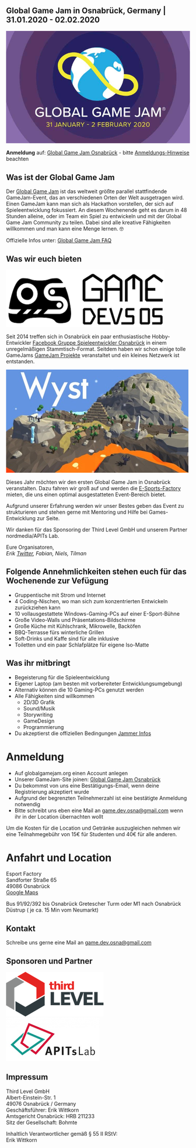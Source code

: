 ## Global Game Jam in Osnabrück, Germany | 31.01.2020 - 02.02.2020

![Global Game Jam 2020](./img/ggj2020_logo.jpg "Global Game Jam 2020")

**Anmeldung** auf: [Global Game Jam Osnabrück](https://globalgamejam.org/2020/jam-sites/global-game-jam-osnabr%C3%BCck-2020) - bitte [Anmeldungs-Hinweise](#anmeldung) beachten

## Was ist der Global Game Jam

Der [Global Game Jam](https://globalgamejam.org) ist das weltweit größte parallel stattfindende GameJam-Event, das an verschiedenen Orten der Welt ausgetragen wird. Einen GameJam kann man sich als Hackathon vorstellen, der sich auf Spieleentwicklung fokussiert. An diesem Wochenende geht es darum in 48 Stunden alleine, oder im Team ein Spiel zu entwickeln und mit der Global Game Jam Community zu teilen. Dabei sind alle kreative Fähigkeiten willkommen und man kann eine Menge lernen. 🤓

Offizielle Infos unter: [Global Game Jam FAQ](https://globalgamejam.org/faq)

## Was wir euch bieten

![Game Devs OS](./img/Game_Dev_OS_Logo_small.png "Game Devs OS")

Seit 2014 treffen sich in Osnabrück ein paar enthusiastische Hobby-Entwickler [Facebook Gruppe Spieleentwickler Osnabrück](https://www.facebook.com/groups/gamedevos/) in einem unregelmäßigen Stammtisch-Format. Seitdem haben wir schon einige tolle GameJams [GameJam Projekte](https://gamedevos.tumblr.com/projects) veranstaltet und ein kleines Netzwerk ist entstanden.

![Wyst](./img/Wyst.jpg "Wyst - ein GameJam Spiel der Game Dev Os")

Dieses Jahr möchten wir den ersten Global Game Jam in Osnabrück veranstalten. Dazu fahren wir groß auf und werden die [E-Sports-Factory](https://esportfactory.de/) mieten, die uns einen optimal ausgestatteten Event-Bereich bietet.

Aufgrund unserer Erfahrung werden wir unser Bestes geben das Event zu strukturieren und stehen gerne mit Mentoring und Hilfe bei Games-Entwicklung zur Seite.

Wir danken für das Sponsoring der Third Level GmbH und unserem Partner nordmedia/APITs Lab.

Eure Organisatoren,<br />
*Erik [Twitter](https://twitter.com/fastpath), Fabian, Niels, Tilman*

## Folgende Annehmlichkeiten stehen euch für das Wochenende zur Vefügung

- Gruppentische mit Strom und Internet
- 4 Coding-Nischen, wo man sich zum konzentrierten Entwickeln zurückziehen kann
- 10 vollausgestattete Windows-Gaming-PCs auf einer E-Sport-Bühne
- Große Video-Walls und Präsentations-Bildschirme
- Große Küche mit Kühlschrank, Mikrowelle, Backöfen
- BBQ-Terrasse fürs winterliche Grillen
- Soft-Drinks und Kaffe sind für alle inklusive
- Toiletten und ein paar Schlafplätze für eigene Iso-Matte

## Was ihr mitbringt

- Begeisterung für die Spieleentwicklung
- Eigener Laptop (am besten mit vorbereiteter Entwicklungsumgebung)
- Alternativ können die 10 Gaming-PCs genutzt werden
- Alle Fähigkeiten sind willkommen
  - 2D/3D Grafik
  - Sound/Musik
  - Storywriting
  - GameDesign
  - Programmierung
- Du akzeptierst die offiziellen Bedingungen [Jammer Infos](https://globalgamejam.org/becoming-jammer)

# Anmeldung

- Auf globalgamejam.org einen Account anlegen
- Unserer GameJam-Site joinen: [Global Game Jam Osnabrück](https://globalgamejam.org/2020/jam-sites/global-game-jam-osnabr%C3%BCck-2020)
- Du bekommst von uns eine Bestätigungs-Email, wenn deine Registrierung akzeptiert wurde
- Aufgrund der begrenzten Teilnehmerzahl ist eine bestätigte Anmeldung notwendig
- Bitte schreibt uns eben eine Mail an [game.dev.osna@gmail.com](mailto:game.dev.osna@gmail.com) wenn ihr in der Location übernachten wollt

Um die Kosten für die Location und Getränke auszugleichen nehmen wir eine Teilnahmegebühr von 15€ für Studenten und 40€ für alle anderen.

# Anfahrt und Location

Esport Factory<br />
Sandforter Straße 65<br />
49086 Osnabrück<br />
[Google Maps](https://goo.gl/maps/xQfBggi4Ut9rFg6S7)

Bus 91/92/392 bis Osnabrück Gretescher Turm oder M1 nach Osnabrück Düstrup ( je ca. 15 Min vom Neumarkt)

## Kontakt

Schreibe uns gerne eine Mail an [game.dev.osna@gmail.com](mailto:game.dev.osna@gmail.com)

## Sponsoren und Partner

![Third Level](./img/Third_Level_Logo.png "Third Level") ![APITsLab](./img/apits_lab.jpg "APITsLab")

## Impressum

Third Level GmbH<br />
Albert-Einstein-Str. 1<br />
49076 Osnabrück / Germany<br />
Geschäftsführer: Erik Wittkorn<br />
Amtsgericht Osnabrück: HRB 211233<br />
Sitz der Gesellschaft: Bohmte

Inhaltlich Verantwortlicher gemäß § 55 II RStV:<br />
Erik Wittkorn
